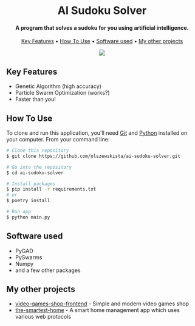 <h1 align="center">
    AI Sudoku Solver
</h1>

<h4 align="center">A program that solves a sudoku for you using artificial intelligence.</h4>

<p align="center">
    <a href="#key-features">Key Features</a> •
    <a href="#how-to-use">How To Use</a> •
    <a href="#software-used">Software used</a> •
    <a href="#my-other-projects">My other projects</a>
</p>
<div align="center">
    <img src="https://i.imgur.com/ZxaGRFl.png">
</div>

## Key Features

-   Genetic Algorithm (high accuracy)
-   Particle Swarm Optimization (works?)
-   Faster than you!

## How To Use

To clone and run this application, you'll need [Git](https://git-scm.com) and [Python](https://www.python.org/) installed on your computer. From your command line:

```bash
# Clone this repository
$ git clone https://github.com/olszewskista/ai-sudoku-solver.git

# Go into the repository
$ cd ai-sudoku-solver

# Install packages
$ pip install -r requirements.txt
# or 
$ poetry install

# Run app
$ python main.py
```

## Software used

-   PyGAD
-   PySwarms
-   Numpy
-   and a few other packages

## My other projects

-   [video-games-shop-frontend](https://github.com/olszewskista/video-games-shop-frontend) - Simple and modern video games shop
-   [the-smartest-home](https://github.com/olszewskista/the-smartest-home) - A smart home management app which uses various web protocols
